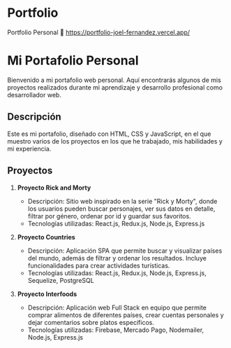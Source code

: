 # Portfolio
Portfolio Personal
🔗 https://portfolio-joel-fernandez.vercel.app/

# Mi Portafolio Personal

Bienvenido a mi portafolio web personal. Aquí encontrarás algunos de mis proyectos realizados durante mi aprendizaje y desarrollo profesional como desarrollador web.

## Descripción

Este es mi portafolio, diseñado con HTML, CSS y JavaScript, en el que muestro varios de los proyectos en los que he trabajado, mis habilidades y mi experiencia.

## Proyectos

1. **Proyecto Rick and Morty**  
   - Descripción: Sitio web inspirado en la serie "Rick y Morty", donde los usuarios pueden buscar personajes, ver sus datos en detalle, filtrar por género, ordenar por id y guardar sus favoritos.
   - Tecnologías utilizadas: React.js, Redux.js, Node.js, Express.js

2. **Proyecto Countries**  
   - Descripción: Aplicación SPA que permite buscar y visualizar países del mundo, además de filtrar y ordenar los resultados. Incluye funcionalidades para crear actividades turísticas.
   - Tecnologías utilizadas: React.js, Redux.js, Node.js, Express.js, Sequelize, PostgreSQL

3. **Proyecto Interfoods**  
   - Descripción: Aplicación web Full Stack en equipo que permite comprar alimentos de diferentes países, crear cuentas personales y dejar comentarios sobre platos específicos.
   - Tecnologías utilizadas: Firebase, Mercado Pago, Nodemailer, Node.js, Express.js

